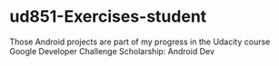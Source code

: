 # ud851-Exercises-student

Those Android projects are part of my progress in the Udacity course Google Developer Challenge Scholarship: Android Dev